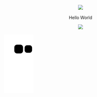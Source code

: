 
  
 <p align="center"> 
 <img src="https://cdn.discordapp.com/attachments/1127160207160643584/1139829463270563930/output-onlinegiftools_1.gif"> 

 </p> 
<p align="center">
Hello World
<p align="center">   
 <img src="https://komarev.com/ghpvc/?username=kinxyz&color=grey"> 
 </p>


<picture>
  <source
    media="(prefers-color-scheme: dark)"
    srcset="https://raw.githubusercontent.com/kinxyz/kinxyz/preview/github-contribution-grid-snake-dark.svg?palette=github-dark"
  />
  <source
    media="(prefers-color-scheme: light)"
    srcset="https://raw.githubusercontent.com/kinxyz/kinxyz/preview/github-contribution-grid-snake.svg"
  />
  <img
    alt="snake eating my contribution"
    src="https://raw.githubusercontent.com/kinxyz/kinxyz/preview/github-contribution-grid-snake.svg"
  />
</picture>